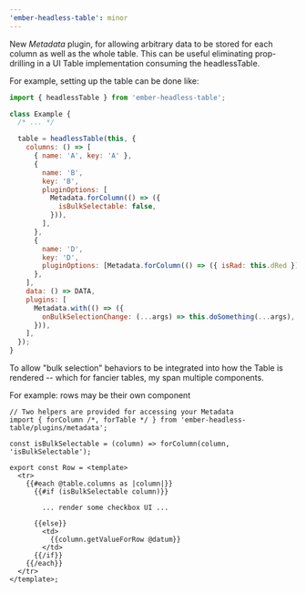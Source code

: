 ```yaml
---
'ember-headless-table': minor
---
```


New _Metadata_ plugin, for allowing arbitrary data to be stored for each column as well as the whole table.
This can be useful eliminating prop-drilling in a UI Table implementation consuming the
headlessTable.

For example, setting up the table can be done like:

```js
import { headlessTable } from 'ember-headless-table';

class Example {
  /* ... */

  table = headlessTable(this, {
    columns: () => [
      { name: 'A', key: 'A' },
      {
        name: 'B',
        key: 'B',
        pluginOptions: [
          Metadata.forColumn(() => ({
            isBulkSelectable: false,
          })),
        ],
      },
      {
        name: 'D',
        key: 'D',
        pluginOptions: [Metadata.forColumn(() => ({ isRad: this.dRed }))],
      },
    ],
    data: () => DATA,
    plugins: [
      Metadata.with(() => ({
        onBulkSelectionChange: (...args) => this.doSomething(...args),
      })),
    ],
  });
}
```

To allow "bulk selection" behaviors to be integrated into how the Table is rendered --
which for fancier tables, my span multiple components.

For example: rows may be their own component

```gjs
// Two helpers are provided for accessing your Metadata
import { forColumn /*, forTable */ } from 'ember-headless-table/plugins/metadata';

const isBulkSelectable = (column) => forColumn(column, 'isBulkSelectable');

export const Row = <template>
  <tr>
    {{#each @table.columns as |column|}}
      {{#if (isBulkSelectable column)}}

        ... render some checkbox UI ...

      {{else}}
        <td>
          {{column.getValueForRow @datum}}
        </td>
      {{/if}}
    {{/each}}
  </tr>
</template>;
```
